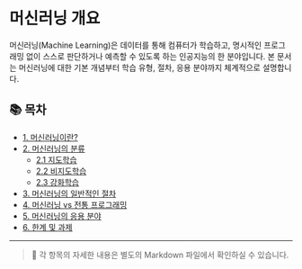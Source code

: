 # 머신러닝 개요

머신러닝(Machine Learning)은 데이터를 통해 컴퓨터가 학습하고, 명시적인 프로그래밍 없이 스스로 판단하거나 예측할 수 있도록 하는 인공지능의 한 분야입니다. 본 문서는 머신러닝에 대한 기본 개념부터 학습 유형, 절차, 응용 분야까지 체계적으로 설명합니다.

## 📚 목차
- [1. 머신러닝이란?](./01_머신러닝이란.md)
- [2. 머신러닝의 분류](./02_머신러닝의_분류.md)
  - [2.1 지도학습](./02_1_지도학습.md)
  - [2.2 비지도학습](./02_2_비지도학습.md)
  - [2.3 강화학습](./02_3_강화학습.md)
- [3. 머신러닝의 일반적인 절차](./03_머신러닝의_일반적인_절차.md)
- [4. 머신러닝 vs 전통 프로그래밍](./04_머신러닝_vs_전통_프로그래밍.md)
- [5. 머신러닝의 응용 분야](./5-머신러닝의-응용-분야)
- [6. 한계 및 과제](./06_한계_및_과제.md)

---

> 📌 각 항목의 자세한 내용은 별도의 Markdown 파일에서 확인하실 수 있습니다.
